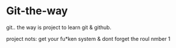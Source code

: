# Git-the-way
git.. the way is project to learn git &amp; github.


project nots:
get your fu*ken system
& dont forget the roul nmber 1
